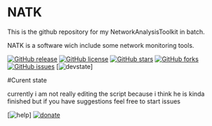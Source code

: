 # NATK
This is the github repository for my NetworkAnalysisToolkit in batch.



NATK is a software wich include some network monitoring tools.

[![GitHub release](https://img.shields.io/github/release/qubyte/rubidium.svg?style=plastic)](https://github.com/Wikiwiki007/NATKhttps://github.com/Wikiwiki007/NATK)
[![GitHub license](https://img.shields.io/badge/license-GPLv2-blue.svg)](https://raw.githubusercontent.com/Wikiwiki007/NATK/master/LICENSE)
[![GitHub stars](https://img.shields.io/github/stars/Wikiwiki007/NATK.svg)](https://github.com/Wikiwiki007/NATK/stargazers)
[![GitHub forks](https://img.shields.io/github/forks/Wikiwiki007/NATK.svg)](https://github.com/Wikiwiki007/NATK/network)
[![GitHub issues](https://img.shields.io/github/issues/Wikiwiki007/NATK.svg)](https://github.com/Wikiwiki007/NATK/issues)
[![devstate](https://img.shields.io/badge/Current%20state-Inactive%20-red.svg)]

#Curent state

currently i am not really editing the script because i think he is kinda finished but if you have suggestions feel free to start issues

[![help](https://img.shields.io/badge/I%20need-Suggestions!-brightgreen.svg)]
[![donate](https://img.shields.io/badge/Donate-1%24-pink.svg)](https://paetron.com/Wikiwiki007)

